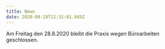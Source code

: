 ```yaml
---
title: News
date: 2020-08-28T12:31:01.945Z
---
```

Am Freitag den 28.8.2020 bleibt die Praxis wegen Büroarbeiten geschlossen.
